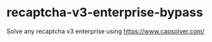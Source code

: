 # recaptcha-v3-enterprise-bypass
Solve any recaptcha v3 enterprise using https://www.capsolver.com/



                                                                                                             